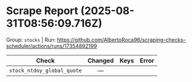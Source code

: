 # Scrape Report (2025-08-31T08:56:09.716Z)

Group: `stocks`  |  Run: https://github.com/AlbertoRoca96/scraping-checks-scheduler/actions/runs/17354892199

| Check | Changed | Keys | Error |
|---|:---:|:--|:--|
| `stock_ntdoy_global_quote` | — |  |  |
